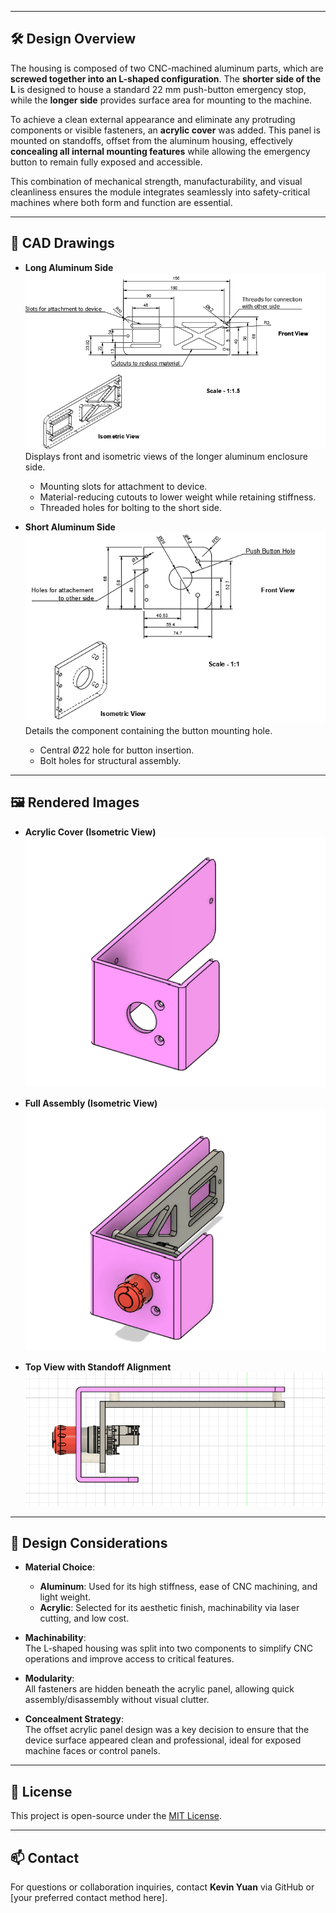 
---

## 🛠️ Design Overview

The housing is composed of two CNC-machined aluminum parts, which are **screwed together into an L-shaped configuration**. The **shorter side of the L** is designed to house a standard 22 mm push-button emergency stop, while the **longer side** provides surface area for mounting to the machine.

To achieve a clean external appearance and eliminate any protruding components or visible fasteners, an **acrylic cover** was added. This panel is mounted on standoffs, offset from the aluminum housing, effectively **concealing all internal mounting features** while allowing the emergency button to remain fully exposed and accessible.

This combination of mechanical strength, manufacturability, and visual cleanliness ensures the module integrates seamlessly into safety-critical machines where both form and function are essential.

---

## 🧱 CAD Drawings
- **Long Aluminum Side**  
  ![Long Aluminum Side Drawing](cad_drawings/long_aluminum_side_drawing.png)
  Displays front and isometric views of the longer aluminum enclosure side.  
  - Mounting slots for attachment to device.
  - Material-reducing cutouts to lower weight while retaining stiffness.
  - Threaded holes for bolting to the short side.

- **Short Aluminum Side**  
  ![Short Aluminum Side Drawing](cad_drawings/short_aluminum_side_drawing.png)
  Details the component containing the button mounting hole.  
  - Central Ø22 hole for button insertion.
  - Bolt holes for structural assembly.

---

## 🖼️ Rendered Images

- **Acrylic Cover (Isometric View)**  
  ![Acrylic Cover Isometric View](images/acrylic_cover_iso.png)

- **Full Assembly (Isometric View)**  
  ![Full Assembly Isometric View](images/full_assembly_iso.png)

- **Top View with Standoff Alignment**  
  ![Top View Standoff Alignment](images/top_view_standoff_alignment.png)

---

## 🧩 Design Considerations

- **Material Choice**:  
  - **Aluminum**: Used for its high stiffness, ease of CNC machining, and light weight.  
  - **Acrylic**: Selected for its aesthetic finish, machinability via laser cutting, and low cost.

- **Machinability**:  
  The L-shaped housing was split into two components to simplify CNC operations and improve access to critical features.

- **Modularity**:  
  All fasteners are hidden beneath the acrylic panel, allowing quick assembly/disassembly without visual clutter.

- **Concealment Strategy**:  
  The offset acrylic panel design was a key decision to ensure that the device surface appeared clean and professional, ideal for exposed machine faces or control panels.

---

## 📄 License

This project is open-source under the [MIT License](LICENSE).

---

## 📫 Contact

For questions or collaboration inquiries, contact **Kevin Yuan** via GitHub or [your preferred contact method here].

